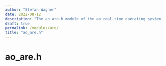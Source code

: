 ```yaml
---
author: "Stefan Wagner"
date: 2022-08-12
description: "The ao_are.h module of the ao real-time operating system."
draft: true
permalink: /modules/are/
title: "ao_are.h"
---
```


# ao_are.h
